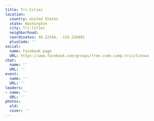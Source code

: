 ```yaml
---
title: Tri-Cities
location:
  country: United States
  state: Washington
  city: Tri-Cities
  neighborhood: 
  coordinates: 46.22546, -119.220891
  plusCode: ''
social:
  name: Facebook page
  URL: https://www.facebook.com/groups/free.code.camp.tricitieswa
chat:
  name: ''
  URL: ''
event:
  name: ''
  URL: ''
leaders:
- name: ''
  URL: ''
photos:
  old: 
  cover: ''
---
```

